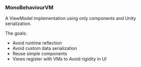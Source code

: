 ### MonoBehaviourVM

A ViewModel implementation using only components and Unity serialization.

The goals:

- Avoid runtime reflection
- Avoid custom data serialization
- Reuse simple components
- Views register with VMs to Avoid rigidity in UI